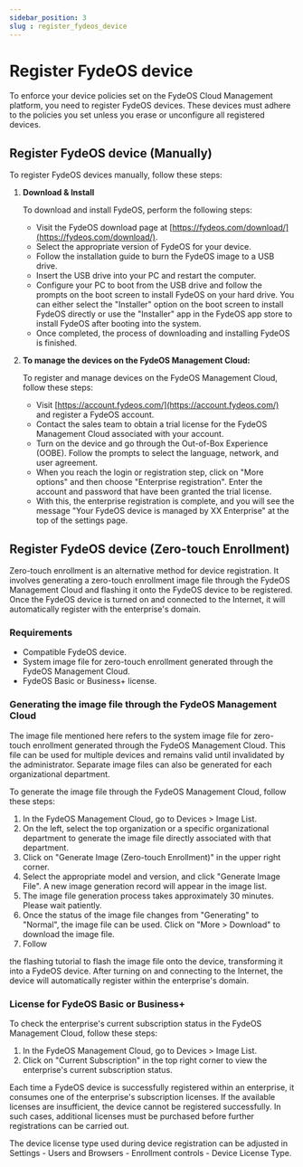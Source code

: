 ```yaml
---
sidebar_position: 3
slug : register_fydeos_device
--- 
```

# Register FydeOS device
To enforce your device policies set on the FydeOS Cloud Management platform, you need to register FydeOS devices. These devices must adhere to the policies you set unless you erase or unconfigure all registered devices.

## Register FydeOS device (Manually)

To register FydeOS devices manually, follow these steps:

1. **Download & Install**

   To download and install FydeOS, perform the following steps:

    - Visit the FydeOS download page at [https://fydeos.com/download/](https://fydeos.com/download/).
    - Select the appropriate version of FydeOS for your device.
    - Follow the installation guide to burn the FydeOS image to a USB drive.
    - Insert the USB drive into your PC and restart the computer.
    - Configure your PC to boot from the USB drive and follow the prompts on the boot screen to install FydeOS on your hard drive. You can either select the "Installer" option on the boot screen to install FydeOS directly or use the "Installer" app in the FydeOS app store to install FydeOS after booting into the system.
    - Once completed, the process of downloading and installing FydeOS is finished.

2. **To manage the devices on the FydeOS Management Cloud:**

   To register and manage devices on the FydeOS Management Cloud, follow these steps:

    - Visit [https://account.fydeos.com/](https://account.fydeos.com/) and register a FydeOS account.
    - Contact the sales team to obtain a trial license for the FydeOS Management Cloud associated with your account.
    - Turn on the device and go through the Out-of-Box Experience (OOBE). Follow the prompts to select the language, network, and user agreement.
    - When you reach the login or registration step, click on "More options" and then choose "Enterprise registration". Enter the account and password that have been granted the trial license.
    - With this, the enterprise registration is complete, and you will see the message "Your FydeOS device is managed by XX Enterprise" at the top of the settings page.

## Register FydeOS device (Zero-touch Enrollment)

Zero-touch enrollment is an alternative method for device registration. It involves generating a zero-touch enrollment image file through the FydeOS Management Cloud and flashing it onto the FydeOS device to be registered. Once the FydeOS device is turned on and connected to the Internet, it will automatically register with the enterprise's domain.

### Requirements

- Compatible FydeOS device.
- System image file for zero-touch enrollment generated through the FydeOS Management Cloud.
- FydeOS Basic or Business+ license.

### Generating the image file through the FydeOS Management Cloud

The image file mentioned here refers to the system image file for zero-touch enrollment generated through the FydeOS Management Cloud. This file can be used for multiple devices and remains valid until invalidated by the administrator. Separate image files can also be generated for each organizational department.

To generate the image file through the FydeOS Management Cloud, follow these steps:

1. In the FydeOS Management Cloud, go to Devices > Image List.
2. On the left, select the top organization or a specific organizational department to generate the image file directly associated with that department.
3. Click on "Generate Image (Zero-touch Enrollment)" in the upper right corner.
4. Select the appropriate model and version, and click "Generate Image File". A new image generation record will appear in the image list.
5. The image file generation process takes approximately 30 minutes. Please wait patiently.
6. Once the status of the image file changes from "Generating" to "Normal", the image file can be used. Click on "More > Download" to download the image file.
7. Follow

the flashing tutorial to flash the image file onto the device, transforming it into a FydeOS device. After turning on and connecting to the Internet, the device will automatically register within the enterprise's domain.

### License for FydeOS Basic or Business+

To check the enterprise's current subscription status in the FydeOS Management Cloud, follow these steps:

1. In the FydeOS Management Cloud, go to Devices > Image List.
2. Click on "Current Subscription" in the top right corner to view the enterprise's current subscription status.

Each time a FydeOS device is successfully registered within an enterprise, it consumes one of the enterprise's subscription licenses. If the available licenses are insufficient, the device cannot be registered successfully. In such cases, additional licenses must be purchased before further registrations can be carried out.

The device license type used during device registration can be adjusted in Settings - Users and Browsers - Enrollment controls - Device License Type.